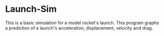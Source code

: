 # Launch-Sim
This is a basic simulation for a model rocket's launch. This program graphs a prediction of a launch's acceleration, displacement, velocity and drag.
